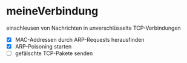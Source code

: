 # meineVerbindung
einschleusen von Nachrichten in unverschlüsselte TCP-Verbindungen

- [X] MAC-Addressen durch ARP-Requests herausfinden
- [X] ARP-Poisoning starten
- [ ] gefälschte TCP-Pakete senden
